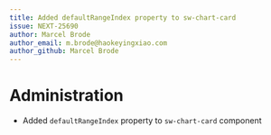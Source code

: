 ```yaml
---
title: Added defaultRangeIndex property to sw-chart-card
issue: NEXT-25690
author: Marcel Brode
author_email: m.brode@haokeyingxiao.com
author_github: Marcel Brode
---
```

# Administration
* Added `defaultRangeIndex` property to `sw-chart-card` component
